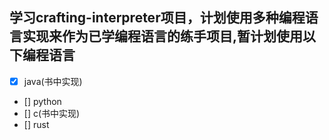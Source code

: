 ## 学习crafting-interpreter项目，计划使用多种编程语言实现来作为已学编程语言的练手项目,暂计划使用以下编程语言

- [x] java(书中实现)
- [] python
- [] c(书中实现)
- [] rust